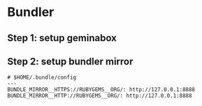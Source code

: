 # Bundler

## Step 1: setup geminabox

## Step 2: setup bundler mirror

	# $HOME/.bundle/config
	---
	BUNDLE_MIRROR__HTTPS://RUBYGEMS__ORG/: http://127.0.0.1:8888
	BUNDLE_MIRROR__HTTP://RUBYGEMS__ORG/: http://127.0.0.1:8888

